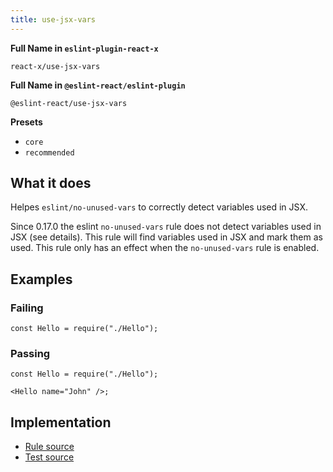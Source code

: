 ```yaml
---
title: use-jsx-vars
---
```


**Full Name in `eslint-plugin-react-x`**

```plain copy
react-x/use-jsx-vars
```

**Full Name in `@eslint-react/eslint-plugin`**

```plain copy
@eslint-react/use-jsx-vars
```

**Presets**

- `core`
- `recommended`

## What it does

Helpes `eslint/no-unused-vars` to correctly detect variables used in JSX.

Since 0.17.0 the eslint `no-unused-vars` rule does not detect variables used in JSX (see details). This rule will find variables used in JSX and mark them as used.
This rule only has an effect when the `no-unused-vars` rule is enabled.

## Examples

### Failing

```tsx
const Hello = require("./Hello");
```

### Passing

```tsx
const Hello = require("./Hello");

<Hello name="John" />;
```

## Implementation

- [Rule source](https://github.com/Rel1cx/eslint-react/tree/main/packages/plugins/eslint-plugin-react-x/src/rules/use-jsx-vars.ts)
- [Test source](https://github.com/Rel1cx/eslint-react/tree/main/packages/plugins/eslint-plugin-react-x/src/rules/use-jsx-vars.spec.ts)
